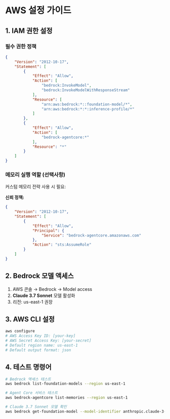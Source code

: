 # AWS 설정 가이드

## 1. IAM 권한 설정

### 필수 권한 정책
```json
{
    "Version": "2012-10-17",
    "Statement": [
        {
            "Effect": "Allow",
            "Action": [
                "bedrock:InvokeModel",
                "bedrock:InvokeModelWithResponseStream"
            ],
            "Resource": [
                "arn:aws:bedrock:*::foundation-model/*",
                "arn:aws:bedrock:*:*:inference-profile/*"
            ]
        },
        {
            "Effect": "Allow",
            "Action": [
                "bedrock-agentcore:*"
            ],
            "Resource": "*"
        }
    ]
}
```

### 메모리 실행 역할 (선택사항)
커스텀 메모리 전략 사용 시 필요:

**신뢰 정책:**
```json
{
    "Version": "2012-10-17",
    "Statement": [
        {
            "Effect": "Allow",
            "Principal": {
                "Service": "bedrock-agentcore.amazonaws.com"
            },
            "Action": "sts:AssumeRole"
        }
    ]
}
```

## 2. Bedrock 모델 액세스

1. AWS 콘솔 → Bedrock → Model access
2. **Claude 3.7 Sonnet** 모델 활성화
3. 리전: us-east-1 권장

## 3. AWS CLI 설정

```bash
aws configure
# AWS Access Key ID: [your-key]
# AWS Secret Access Key: [your-secret]
# Default region name: us-east-1
# Default output format: json
```

## 4. 테스트 명령어

```bash
# Bedrock 액세스 테스트
aws bedrock list-foundation-models --region us-east-1

# Agent Core 서비스 테스트
aws bedrock-agentcore list-memories --region us-east-1

# Claude 3.7 Sonnet 모델 확인
aws bedrock get-foundation-model --model-identifier anthropic.claude-3-7-sonnet-20250109-v1:0 --region us-east-1
```
